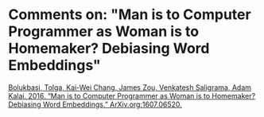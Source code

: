 # Comments on: "Man is to Computer Programmer as Woman is to Homemaker? Debiasing Word Embeddings"
[Bolukbasi, Tolga, Kai-Wei Chang, James Zou, Venkatesh Saligrama, Adam Kalai. 2016. “Man is to Computer Programmer as Woman is to Homemaker? Debiasing Word Embeddings.” ArXiv.org:1607.06520.](https://arxiv.org/pdf/1607.06520.pdf)
